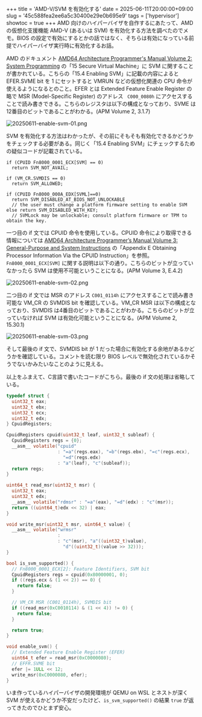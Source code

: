 +++
title = 'AMD-V/SVM を有効化する'
date = 2025-06-11T20:00:00+09:00
slug = '45c588fea2ee6a5c30400e29e0b695e9'
tags = ['hypervisor']
showtoc = true
+++
AMD 向けのハイパーバイザを自作するにあたって、AMD の仮想化支援機能 AMD-V (あるいは SVM) を有効化する方法を調べたのでメモ。BIOS の設定で有効にするとかの話ではなく、そちらは有効になっている前提でハイパーバイザ実行時に有効化するお話。

AMD のドキュメント <a href="https://www.amd.com/content/dam/amd/en/documents/processor-tech-docs/programmer-references/24593.pdf" target="_blank">AMD64 Architecture Programmer's Manual Volume 2: System Programming</a> の「15 Secure Virtual Machine」に SVM に関することが書かれている。こちらの「15.4 Enabling SVM」に記載の内容によると EFER.SVME bit を 1 にセットすると VMRUN などの仮想化関連の CPU 命令が使えるようになるとのこと。EFER とは Extended Feature Enable Register の略で MSR (Model-Specific Register) のアドレス ` C000_0080h` にアクセスすることで読み書きできる。こちらのレジスタは以下の構成となっており、SVME は12番目のビットであることがわかる。(APM Volume 2, 3.1.7)

![20250611-enable-svm-01.png](../image/20250611-enable-svm-01.png)

SVM を有効化する方法はわかったが、その前にそもそも有効化できるかどうかをチェックする必要がある。同じく「15.4 Enabling SVM」にチェックするための疑似コードが記載されている。

```
if (CPUID Fn8000_0001_ECX[SVM] == 0)
  return SVM_NOT_AVAIL;

if (VM_CR.SVMDIS == 0)
  return SVM_ALLOWED;

if (CPUID Fn8000_000A_EDX[SVML]==0)
  return SVM_DISABLED_AT_BIOS_NOT_UNLOCKABLE
  // the user must change a platform firmware setting to enable SVM
else return SVM_DISABLED_WITH_KEY;
  // SVMLock may be unlockable; consult platform firmware or TPM to obtain the key.
```

一つ目の if 文では CPUID 命令を使用している。CPUID 命令により取得できる情報については <a href="https://www.amd.com/content/dam/amd/en/documents/processor-tech-docs/programmer-references/24594.pdf" target="_blank">AMD64 Architecture Programmer’s Manual Volume 3: General-Purpose and System Instructions</a> の「Appendix E Obtaining Processor Information Via the CPUID Instruction」を参照。`Fn8000_0001_ECX[SVM]` に関する説明は以下の通り。こちらのビットが立っていなかったら SVM は使用不可能ということになる。(APM Volume 3, E.4.2)

![20250611-enable-svm-02.png](../image/20250611-enable-svm-02.png)

二つ目の if 文では MSR のアドレス `C001_0114h` にアクセスすることで読み書き可能な VM_CR の SVMDIS bit を確認している。VM_CR MSR は以下の構成となっており、SVMDIS は4番目のビットであることがわかる。こちらのビットが立っていなければ SVM は有効化可能ということになる。(APM Volume 2, 15.30.1)

![20250611-enable-svm-03.png](../image/20250611-enable-svm-03.png)

そして最後の if 文で、SVMDIS bit が 1 だった場合に有効化する余地があるかどうかを確認している。コメントを読む限り BIOS レベルで無効化されているかそうでないかみたいなことのように見える。

以上をふまえて、C言語で書いたコードがこちら。最後の if 文の処理は省略している。

```c
typedef struct {
  uint32_t eax;
  uint32_t ebx;
  uint32_t ecx;
  uint32_t edx;
} CpuidRegisters;

CpuidRegisters cpuid(uint32_t leaf, uint32_t subleaf) {
  CpuidRegisters regs = {0};
  __asm__ volatile("cpuid"
                   : "=a"(regs.eax), "=b"(regs.ebx), "=c"(regs.ecx),
                     "=d"(regs.edx)
                   : "a"(leaf), "c"(subleaf));
  return regs;
}

uint64_t read_msr(uint32_t msr) {
  uint32_t eax;
  uint32_t edx;
  __asm__ volatile("rdmsr" : "=a"(eax), "=d"(edx) : "c"(msr));
  return ((uint64_t)edx << 32) | eax;
}

void write_msr(uint32_t msr, uint64_t value) {
  __asm__ volatile("wrmsr"
                   :
                   : "c"(msr), "a"((uint32_t)value),
                     "d"((uint32_t)(value >> 32)));
}

bool is_svm_supported() {
  // Fn8000_0001_ECX[2]: Feature Identifiers, SVM bit
  CpuidRegisters regs = cpuid(0x80000001, 0);
  if ((regs.ecx & (1 << 2)) == 0) {
    return false;
  }

  // VM_CR MSR (C001_0114h), SVMDIS bit
  if ((read_msr(0xC0010114) & (1 << 4)) != 0) {
    return false;
  }

  return true;
}

void enable_svm() {
  // Extended Feature Enable Register (EFER)
  uint64_t efer = read_msr(0xC0000080);
  // EFFR.SVME bit
  efer |= 1ULL << 12;
  write_msr(0xC0000080, efer);
}
```

いま作っているハイパーバイザの開発環境が QEMU on WSL とネストが深く SVM が使えるかどうか不安だったけど、`is_svm_supported()` の結果 `true` が返ってきたのでひとまず安心。
